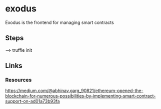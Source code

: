 # exodus
Exodus is the frontend for managing smart contracts

## Steps

==> truffle init

## Links

### Resources
https://medium.com/@abhinav.garg_90821/ethereum-opened-the-blockchain-for-numerous-possibilities-by-implementing-smart-contract-support-on-ad01a73b93fa
